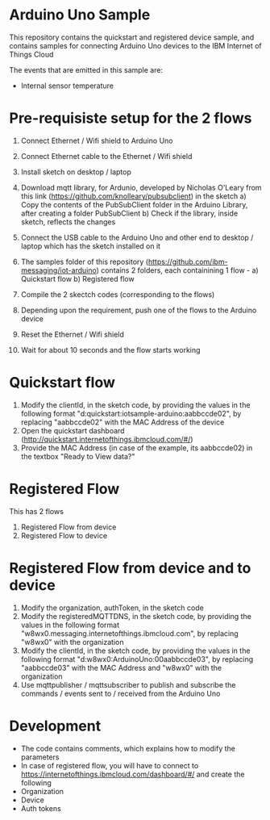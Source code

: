 Arduino Uno Sample
====================

This repository contains the quickstart and registered device sample, and contains samples for connecting Arduino Uno devices to the IBM Internet of Things Cloud

The events that are emitted in this sample are:

+ Internal sensor temperature 


Pre-requisiste setup for the 2 flows
============================
1. Connect Ethernet / Wifi shield to Arduino Uno
2. Connect Ethernet cable to the Ethernet / Wifi shield 
3. Install sketch on desktop / laptop
4. Download mqtt library, for Ardunio, developed by Nicholas O'Leary from this link (https://github.com/knolleary/pubsubclient) in the sketch
	a) Copy the contents of the PubSubClient folder in the Arduino Library, after creating a folder PubSubClient
	b) Check if the library, inside sketch, reflects the changes

5. Connect the USB cable to the Arduino Uno and other end to desktop / laptop which has the sketch installed on it
6. The samples folder of this repository (https://github.com/ibm-messaging/iot-arduino) contains 2 folders, each containining 1 flow - 
	a) Quickstart flow
	b) Registered flow
7. Compile the 2 skectch codes (corresponding to the flows)
8. Depending upon the requirement, push one of the flows to the Arduino device
9. Reset the Ethernet / Wifi shield
10. Wait for about 10 seconds and the flow starts working


Quickstart flow
=======================
1. Modify the clientId, in the sketch code, by providing the values in the following format "d:quickstart:iotsample-arduino:aabbccde02", by replacing "aabbccde02" with the MAC Address of the device
2. Open the quickstart dashboard (http://quickstart.internetofthings.ibmcloud.com/#/) 
3. Provide the MAC Address (in case of the example, its aabbccde02) in the textbox "Ready to View data?"


Registered Flow
===============================
This has 2 flows
1) Registered Flow from device
2) Registered Flow to device

Registered Flow from device and to device
===========================================
1. Modify the organization, authToken, in the sketch code
2. Modify the registeredMQTTDNS, in the sketch code, by providing the values in the following format "w8wx0.messaging.internetofthings.ibmcloud.com", by replacing "w8wx0" with the organization
3. Modify the clientId, in the sketch code, by providing the values in the following format "d:w8wx0:ArduinoUno:00aabbccde03", by replacing "aabbccde03" with the MAC Address and "w8wx0" with the organization
4. Use mqttpublisher / mqttsubscriber to publish and subscribe the commands / events sent to / received from the Arduino Uno


Development
===============================
+ The code contains comments, which explains how to modify the parameters
+ In case of registered flow, you will have to connect to https://internetofthings.ibmcloud.com/dashboard/#/ and create the following
+ Organization
+ Device
+ Auth tokens
